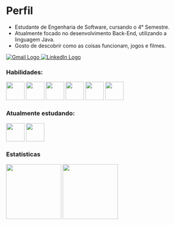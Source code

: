 # Perfil

* Estudante de Engenharia de Software, cursando o 4° Semestre.
* Atualmente focado no desenvolvimento Back-End, utilizando a linguagem Java.
* Gosto de descobrir como as coisas funcionam, jogos e filmes. 

<div>
  <a href='mailto:bertozzienrico917@gmail.com' title='E-mail: bertozzienrico917@gmail.com' target='_blank'>
    <img src='https://img.shields.io/badge/Gmail-D14836?style=for-the-badge&logo=gmail&logoColor=white' alt='Gmail Logo'>
  </a>
  <a href='https://www.linkedin.com/in/enrico-bertozzi' title='LinkedIn' target='_blank'>
    <img src='https://img.shields.io/badge/LinkedIn-0077B5?style=for-the-badge&logo=linkedin&logoColor=white' alt='LinkedIn Logo'>
  </a>
</div>

### Habilidades:
<div>
  <img width='50' src="https://cdn.jsdelivr.net/gh/devicons/devicon@latest/icons/java/java-original.svg" />
  <img width='50' src="https://cdn.jsdelivr.net/gh/devicons/devicon@latest/icons/tomcat/tomcat-original.svg" />
  <img width='50' src="https://cdn.jsdelivr.net/gh/devicons/devicon/icons/mysql/mysql-original-wordmark.svg" />
  <img width='50' src="https://cdn.jsdelivr.net/gh/devicons/devicon@latest/icons/git/git-original.svg" />
  <img width='50' src="https://cdn.jsdelivr.net/gh/devicons/devicon@latest/icons/github/github-original.svg" />
  <img width='50' src="https://cdn.jsdelivr.net/gh/devicons/devicon@latest/icons/unifiedmodelinglanguage/unifiedmodelinglanguage-original.svg" />
</div>

### Atualmente estudando:
<div>
  <img width='50' src="https://cdn.jsdelivr.net/gh/devicons/devicon@latest/icons/html5/html5-original.svg" />
  <img width='50' src="https://cdn.jsdelivr.net/gh/devicons/devicon@latest/icons/css3/css3-original.svg" />
</div>

### Estatísticas

<div>
 <img src="https://github-readme-stats.vercel.app/api/top-langs/?username=EnricoABM&custom_title=Linguagens&card_width=359&theme=dark&langs_count=3" height=150px>
 <img src="https://github-readme-stats.vercel.app/api?username=EnricoABM&show_icons=true&theme=dark&custom_title=Estatísticas" height=150px>
</div>
